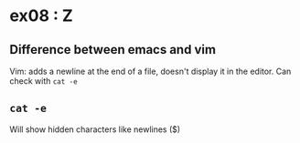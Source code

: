 # ex08 : Z

## Difference between emacs and vim
Vim: adds a newline at the end of a file, doesn't display it in the editor. Can check with ```cat -e```

## ```cat -e```
Will show hidden characters like newlines ($)